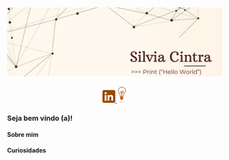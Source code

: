 ![Capa](https://github.com/SilviaCintra/SilviaCintra/blob/main/Capa.png)
<p align=center> 
  <a href = "https://www.linkedin.com/in/silvia-de-f%C3%A1tima-cintra-curado-432637178/"><img src="Linkedin1.png" width = 30px> </a> 
  <a href = "https://sites.google.com/view/portfliosilviacintra/in%C3%ADcio"><img src="portfolio.jpg" width = 25px> </a> 
</p>

### Seja bem vindo (a)!

#### Sobre mim


#### Curiosidades


